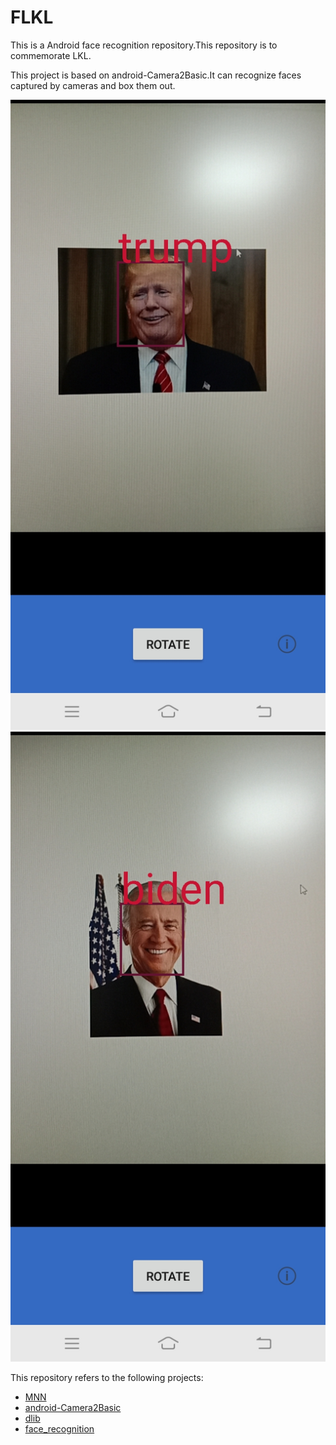 # FLKL
This is a Android face recognition repository.This repository is to commemorate LKL.

This project is based on android-Camera2Basic.It can recognize faces captured by cameras and box them out.

![image](https://github.com/at68701141/FLKL/blob/master/screenshot/Screenshot_20200730_210922.jpg)
![image](https://github.com/at68701141/FLKL/blob/master/screenshot/Screenshot_20200730_211634.jpg)

This repository refers to the following projects:
- [MNN](https://github.com/alibaba/MNN)
- [android-Camera2Basic](https://github.com/googlearchive/android-Camera2Basic)
- [dlib](https://github.com/davisking/dlib)
- [face_recognition](https://github.com/ageitgey/face_recognition)
